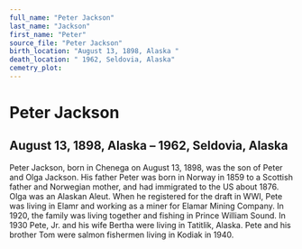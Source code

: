 ```yaml
---
full_name: "Peter Jackson"
last_name: "Jackson"
first_name: "Peter"
source_file: "Peter Jackson"
birth_location: "August 13, 1898, Alaska "
death_location: " 1962, Seldovia, Alaska"
cemetry_plot: 
---
```

# Peter Jackson

## August 13, 1898, Alaska – 1962, Seldovia, Alaska

Peter Jackson, born in Chenega on August 13, 1898, was the son of Peter
and Olga Jackson. His father Peter was born in Norway in 1859 to a
Scottish father and Norwegian mother, and had immigrated to the US about
1876. Olga was an Alaskan Aleut. When he registered for the draft in
WWI, Pete was living in Elamr and working as a miner for Elamar Mining
Company. In 1920, the family was living together and fishing in Prince
William Sound. In 1930 Pete, Jr. and his wife Bertha were living in
Tatitlik, Alaska. Pete and his brother Tom were salmon fishermen living
in Kodiak in 1940.
